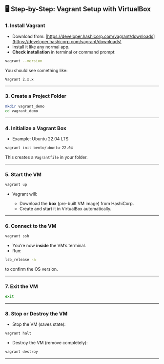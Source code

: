 ## 🖥 **Step-by-Step: Vagrant Setup with VirtualBox**



### **1. Install Vagrant**

* Download from: [https://developer.hashicorp.com/vagrant/downloads](https://developer.hashicorp.com/vagrant/downloads)
* Install it like any normal app.
* **Check installation** in terminal or command prompt:

```bash
vagrant --version
```

You should see something like:

```
Vagrant 2.x.x
```

---

### **3. Create a Project Folder**

```bash
mkdir vagrant_demo
cd vagrant_demo
```

---

### **4. Initialize a Vagrant Box**

* Example: Ubuntu 22.04 LTS

```bash
vagrant init bento/ubuntu-22.04
```

This creates a `Vagrantfile` in your folder.

---

### **5. Start the VM**

```bash
vagrant up
```

* Vagrant will:

  * Download the **box** (pre-built VM image) from HashiCorp.
  * Create and start it in VirtualBox automatically.

---

### **6. Connect to the VM**

```bash
vagrant ssh
```

* You’re now **inside** the VM’s terminal.
* Run:

```bash
lsb_release -a
```

to confirm the OS version.

---

### **7. Exit the VM**

```bash
exit
```

---

### **8. Stop or Destroy the VM**

* Stop the VM (saves state):

```bash
vagrant halt
```

* Destroy the VM (remove completely):

```bash
vagrant destroy
```

---
